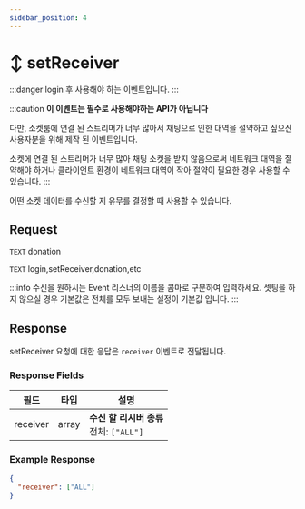 ```yaml
---
sidebar_position: 4
---
```


# ↕ setReceiver

:::danger
login 후 사용해야 하는 이벤트입니다.
:::

:::caution
**이 이벤트는 필수로 사용해야하는 API가 아닙니다**

다만, 소켓룸에 연결 된 스트리머가 너무 많아서 채팅으로 인한 대역을 절약하고 싶으신 사용자분을 위해 제작 된 이벤트입니다.

소켓에 연결 된 스트리머가 너무 많아 채팅 소켓을 받지 않음으로써 네트워크 대역을 절약해야 하거나 클라이언트 환경이 네트워크 대역이 작아 절약이 필요한 경우 사용할 수 있습니다.
:::

어떤 소켓 데이터를 수신할 지 유무를 결정할 때 사용할 수 있습니다.

## Request

`TEXT` donation

`TEXT` login,setReceiver,donation,etc

:::info
수신을 원하시는 Event 리스너의 이름을 콤마로 구분하여 입력하세요.
셋팅을 하지 않으실 경우 기본값은 전체를 모두 보내는 설정이 기본값 입니다.
:::

## Response

setReceiver 요청에 대한 응답은 `receiver` 이벤트로 전달됩니다.

### Response Fields

| 필드     | 타입  | 설명                                        |
| -------- | ----- | ------------------------------------------- |
| receiver | array | **수신 할 리시버 종류**<br/>전체: `["ALL"]` |

### Example Response

```json
{
  "receiver": ["ALL"]
}
```
